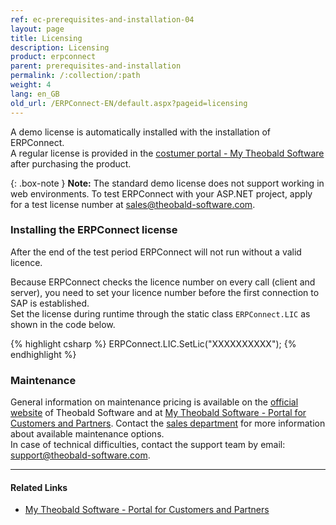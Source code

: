 ```yaml
---
ref: ec-prerequisites-and-installation-04
layout: page
title: Licensing
description: Licensing
product: erpconnect
parent: prerequisites-and-installation
permalink: /:collection/:path
weight: 4
lang: en_GB
old_url: /ERPConnect-EN/default.aspx?pageid=licensing
---
```


A demo license is automatically installed with the installation of ERPConnect.<br>
A regular license is provided in the [costumer portal - My Theobald Software](https://my.theobald-software.com/) after purchasing the product. 

{: .box-note }
**Note:** The standard demo license does not support working in web environments. 
To test ERPConnect with your ASP.NET project, apply for a test license number at [sales@theobald-software.com](mailto:sales@theobald-software.com).    
 
### Installing the ERPConnect license 

After the end of the test period ERPConnect will not run without a valid licence.

Because ERPConnect checks the licence number on every call (client and server), you need to set your licence number before the first connection to SAP is established.<br>
Set the license during runtime through the static class `ERPConnect.LIC` as shown in the code below.

{% highlight csharp %}
ERPConnect.LIC.SetLic("XXXXXXXXXX");
{% endhighlight %}


### Maintenance
General information on maintenance pricing is available on the [official website](https://theobald-software.com/en/erpconnect/pricing-order) of Theobald Software and at [My Theobald Software - Portal for Customers and Partners](https://my.theobald-software.com/). 
Contact the [sales department](mailto:sales@theobald-software.com) for more information about available maintenance options.<br>
In case of technical difficulties, contact the support team by email: [support@theobald-software.com](mailto:support@theobald-software.com).

****
#### Related Links
- [My Theobald Software - Portal for Customers and Partners](https://my.theobald-software.com/)